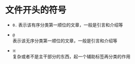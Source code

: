 ---
---

# 文件开头的符号

+ `0.`
表示该有序分类第一顺位的文章，一般是引言和介绍等

+ `@`  
表示该无序分类第一顺位的文章，一般是引言和介绍等

+ `※`  
复杂或者不是主干部分的东西，起一个辅助标签再分类的作用
